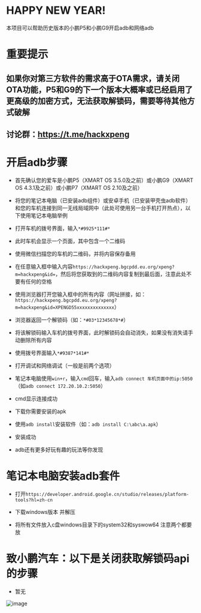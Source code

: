 # HAPPY NEW YEAR!
本项目可以帮助历史版本的小鹏P5和小鹏G9开启adb和网络adb

# 重要提示
## 如果你对第三方软件的需求高于OTA需求，请关闭OTA功能，P5和G9的下一个版本大概率或已经启用了更高级的加密方式，无法获取解锁码，需要等待其他方式破解

## 讨论群：https://t.me/hackxpeng

# 开启adb步骤
* 首先确认您的爱车是小鹏P5（XMART OS 3.5.0及之前）或小鹏G9（XMART OS 4.3.1及之前）或小鹏P7（XMART OS 2.10及之前）

* 将您的笔记本电脑（已安装adb组件）或安卓手机（已安装甲壳虫adb软件）和您的车机连接到同一无线局域网中（此处可使用另一台手机打开热点），以下使用笔记本电脑举例

* 打开车机的拨号界面，输入`*#9925*111#*`

* 此时车机会显示一个页面，其中包含一个二维码

* 使用微信扫描您的车机的二维码，并将内容保存备用

* 在任意输入框中输入内容`https://hackxpeng.bgcpdd.eu.org/xpeng?m=hackxpeng&id=`，然后将您获取到的二维码内容复制到最后面，注意此处不要有任何的空格

* 使用浏览器打开您输入框中的所有内容（网址拼接，如：`https://hackxpeng.bgcpdd.eu.org/xpeng?m=hackxpeng&id=XPENGD55xxxxxxxxxxxxxx`）

* 浏览器返回一个解锁码（如：`*#03*12345678*#`）

* 将该解锁码输入车机的拨号界面，此时解锁码会自动消失，如果没有消失请手动删除所有内容

* 使用拨号界面输入`*#9387*141#*`

* 打开调试和网络调试（一般是前两个选项）

* 笔记本电脑使用`win+r`，输入`cmd`回车，输入`adb connect 车机页面中的ip:5050`（如`adb connect 172.20.10.2:5050`）

* cmd显示连接成功

* 下载你需要安装的apk

* 使用`adb install`安装软件（如：`adb install C:\abc\a.apk`）

* 安装成功

* adb还有更多好玩有趣的玩法等你发现

# 笔记本电脑安装adb套件
* 打开`https://developer.android.google.cn/studio/releases/platform-tools?hl=zh-cn`

* 下载windows版本 并解压

* 将所有文件放入c盘windows目录下的system32和syswow64 注意两个都要放


# 致小鹏汽车：以下是关闭获取解锁码api的步骤
* 暂无

  


![image](https://ghproxy.com/https://raw.githubusercontent.com/hackxpeng/hackp5g9/main/699e33d95bb58866f263e99946870d0f.jpeg)
